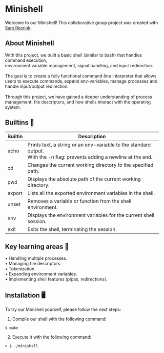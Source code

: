 # Minishell

Welcome to our Minishell!
This collaborative group project was created with [Sam Reerink](https://github.com/samreerink).

## About Minishell
With this project, we built a basic shell (similar to bash) that handles command execution, <br>environment variable management, signal handling, and input redirection. 
<br><br>
The goal is to create a fully functional command-line interpreter that allows users to execute commands, 
expand env-variables, manage processes and handle input/output redirection. <br><br>
Through this project, we have gained a deeper understanding of process management, file descriptors, and 
how shells interact with the operating system.

## Builtins 🔧

| Builtin       | Description    |
| ------------- |-------------|
| echo          | Prints text, a string or an env-variable to the standard output. <br> With the -n flag: prevents adding a newline at the end. |
| cd            | Changes the current working directory to the specified path.|
| pwd           | Displays the absolute path of the current working directory.   |
| export        | Lists all the exported environment variables in the shell. |
| unset         | Removes a variable or function from the shell environment. |
| env           | Displays the environment variables for the current shell session.|
| exit          | Exits the shell, terminating the session. |

## Key learning areas 🎯

• Handling multiple processes.<br>
• Managing file descriptors.<br>
• Tokenization.<br>
• Expanding environment variables.<br>
• Implementing shell features (pipes, redirections).


## Installation :desktop_computer:

To try our Minishell yourself, please follow the next steps:

1.  Compile our shell with the following command:
```
$ make
```
2. Execute it with the following command:
```
> $ ./minishell
````
